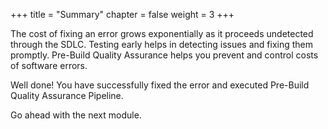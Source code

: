+++
title = "Summary"
chapter = false
weight = 3
+++



The cost of fixing an error grows exponentially as it proceeds undetected through the SDLC. Testing early helps in detecting issues and fixing them promptly. Pre-Build Quality Assurance helps you prevent and control costs of software errors.

Well done! You have successfully fixed the error and executed Pre-Build Quality Assurance Pipeline.

Go ahead with the next module.
